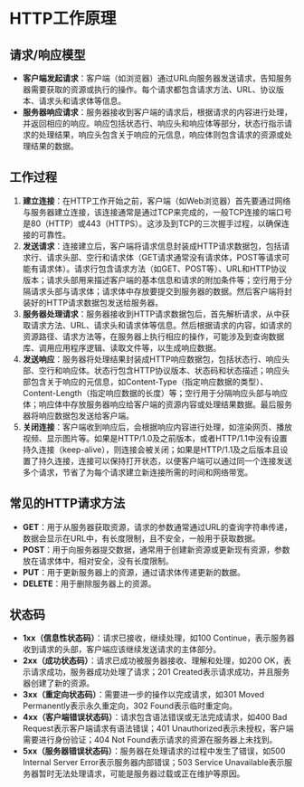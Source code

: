 # HTTP工作原理

## 请求/响应模型

- **客户端发起请求**：客户端（如浏览器）通过URL向服务器发送请求，告知服务器需要获取的资源或执行的操作。每个请求都包含请求方法、URL、协议版本、请求头和请求体等信息。
- **服务器响应请求**：服务器接收到客户端的请求后，根据请求的内容进行处理，并返回相应的响应。响应包括状态行、响应头和响应体等部分，状态行指示请求的处理结果，响应头包含关于响应的元信息，响应体则包含请求的资源或处理结果的数据。

## 工作过程

1. **建立连接**：在HTTP工作开始之前，客户端（如Web浏览器）首先要通过网络与服务器建立连接，该连接通常是通过TCP来完成的，一般TCP连接的端口号是80（HTTP）或443（HTTPS）。这涉及到TCP的三次握手过程，以确保连接的可靠性。
2. **发送请求**：连接建立后，客户端将请求信息封装成HTTP请求数据包，包括请求行、请求头部、空行和请求体（GET请求通常没有请求体，POST等请求可能有请求体）。请求行包含请求方法（如GET、POST等）、URL和HTTP协议版本；请求头部用来描述客户端的基本信息和请求的附加条件等；空行用于分隔请求头部与请求体；请求体中存放要提交到服务器的数据。然后客户端将封装好的HTTP请求数据包发送给服务器。
3. **服务器处理请求**：服务器接收到HTTP请求数据包后，首先解析请求，从中获取请求方法、URL、请求头和请求体等信息。然后根据请求的内容，如请求的资源路径、请求方法等，在服务器上执行相应的操作，可能涉及到查询数据库、调用应用程序逻辑、读取文件等，以生成响应数据。
4. **发送响应**：服务器将处理结果封装成HTTP响应数据包，包括状态行、响应头部、空行和响应体。状态行包含HTTP协议版本、状态码和状态描述；响应头部包含关于响应的元信息，如Content-Type（指定响应数据的类型）、Content-Length（指定响应数据的长度）等；空行用于分隔响应头部与响应体；响应体中存放服务器响应给客户端的资源内容或处理结果数据。最后服务器将响应数据包发送给客户端。
5. **关闭连接**：客户端收到响应后，会根据响应内容进行处理，如渲染网页、播放视频、显示图片等。如果是HTTP/1.0及之前版本，或者HTTP/1.1中没有设置持久连接（keep-alive），则连接会被关闭；如果是HTTP/1.1及之后版本且设置了持久连接，连接可以保持打开状态，以便客户端可以通过同一个连接发送多个请求，节省了为每个请求建立新连接所需的时间和网络带宽。

## 常见的HTTP请求方法

- **GET**：用于从服务器获取资源，请求的参数通常通过URL的查询字符串传递，数据会显示在URL中，有长度限制，且不安全，一般用于获取数据。
- **POST**：用于向服务器提交数据，通常用于创建新资源或更新现有资源，参数放在请求体中，相对安全，没有长度限制。
- **PUT**：用于更新服务器上的资源，通过请求体传递更新的数据。
- **DELETE**：用于删除服务器上的资源。

## 状态码

- **1xx（信息性状态码）**：请求已接收，继续处理，如100 Continue，表示服务器收到请求的头部，客户端应该继续发送请求的主体部分。
- **2xx（成功状态码）**：请求已成功被服务器接收、理解和处理，如200 OK，表示请求成功，服务器成功处理了请求；201 Created表示请求成功，并且服务器创建了新的资源。
- **3xx（重定向状态码）**：需要进一步的操作以完成请求，如301 Moved Permanently表示永久重定向，302 Found表示临时重定向。
- **4xx（客户端错误状态码）**：请求包含语法错误或无法完成请求，如400 Bad Request表示客户端请求有语法错误；401 Unauthorized表示未授权，客户端需要进行身份验证；404 Not Found表示请求的资源在服务器上未找到。
- **5xx（服务器错误状态码）**：服务器在处理请求的过程中发生了错误，如500 Internal Server Error表示服务器内部错误；503 Service Unavailable表示服务器暂时无法处理请求，可能是服务器过载或正在维护等原因。
